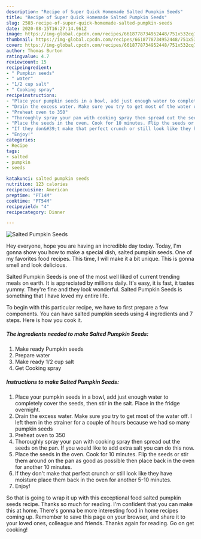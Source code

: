 ```yaml
---
description: "Recipe of Super Quick Homemade Salted Pumpkin Seeds"
title: "Recipe of Super Quick Homemade Salted Pumpkin Seeds"
slug: 2503-recipe-of-super-quick-homemade-salted-pumpkin-seeds
date: 2020-08-15T16:27:14.961Z
image: https://img-global.cpcdn.com/recipes/6618778734952448/751x532cq70/salted-pumpkin-seeds-recipe-main-photo.jpg
thumbnail: https://img-global.cpcdn.com/recipes/6618778734952448/751x532cq70/salted-pumpkin-seeds-recipe-main-photo.jpg
cover: https://img-global.cpcdn.com/recipes/6618778734952448/751x532cq70/salted-pumpkin-seeds-recipe-main-photo.jpg
author: Thomas Burton
ratingvalue: 4.7
reviewcount: 15
recipeingredient:
- " Pumpkin seeds"
- " water"
- "1/2 cup salt"
- " Cooking spray"
recipeinstructions:
- "Place your pumpkin seeds in a bowl, add just enough water to completely cover the seeds, then stir in the salt. Place in the fridge overnight."
- "Drain the excess water. Make sure you try to get most of the water off. I left them in the strainer for a couple of hours because we had so many pumpkin seeds"
- "Preheat oven to 350"
- "Thoroughly spray your pan with cooking spray then spread out the seeds on the pan. If you would like to add extra salt you can do this now."
- "Place the seeds in the oven. Cook for 10 minutes. Flip the seeds or stir them around on the pan as good as possible then place back in the oven for another 10 minutes."
- "If they don&#39;t make that perfect crunch or still look like they have moisture place them back in the oven for another 5-10 minutes."
- "Enjoy!"
categories:
- Recipe
tags:
- salted
- pumpkin
- seeds

katakunci: salted pumpkin seeds 
nutrition: 123 calories
recipecuisine: American
preptime: "PT14M"
cooktime: "PT54M"
recipeyield: "4"
recipecategory: Dinner

---
```



![Salted Pumpkin Seeds](https://img-global.cpcdn.com/recipes/6618778734952448/751x532cq70/salted-pumpkin-seeds-recipe-main-photo.jpg)

Hey everyone, hope you are having an incredible day today. Today, I'm gonna show you how to make a special dish, salted pumpkin seeds. One of my favorites food recipes. This time, I will make it a bit unique. This is gonna smell and look delicious.

Salted Pumpkin Seeds is one of the most well liked of current trending meals on earth. It is appreciated by millions daily. It's easy, it is fast, it tastes yummy. They're fine and they look wonderful. Salted Pumpkin Seeds is something that I have loved my entire life.




To begin with this particular recipe, we have to first prepare a few components. You can have salted pumpkin seeds using 4 ingredients and 7 steps. Here is how you cook it.

<!--inarticleads1-->

##### The ingredients needed to make Salted Pumpkin Seeds:

1. Make ready  Pumpkin seeds
1. Prepare  water
1. Make ready 1/2 cup salt
1. Get  Cooking spray




<!--inarticleads2-->

##### Instructions to make Salted Pumpkin Seeds:

1. Place your pumpkin seeds in a bowl, add just enough water to completely cover the seeds, then stir in the salt. Place in the fridge overnight.
1. Drain the excess water. Make sure you try to get most of the water off. I left them in the strainer for a couple of hours because we had so many pumpkin seeds
1. Preheat oven to 350
1. Thoroughly spray your pan with cooking spray then spread out the seeds on the pan. If you would like to add extra salt you can do this now.
1. Place the seeds in the oven. Cook for 10 minutes. Flip the seeds or stir them around on the pan as good as possible then place back in the oven for another 10 minutes.
1. If they don&#39;t make that perfect crunch or still look like they have moisture place them back in the oven for another 5-10 minutes.
1. Enjoy!




So that is going to wrap it up with this exceptional food salted pumpkin seeds recipe. Thanks so much for reading. I'm confident that you can make this at home. There's gonna be more interesting food in home recipes coming up. Remember to save this page on your browser, and share it to your loved ones, colleague and friends. Thanks again for reading. Go on get cooking!
